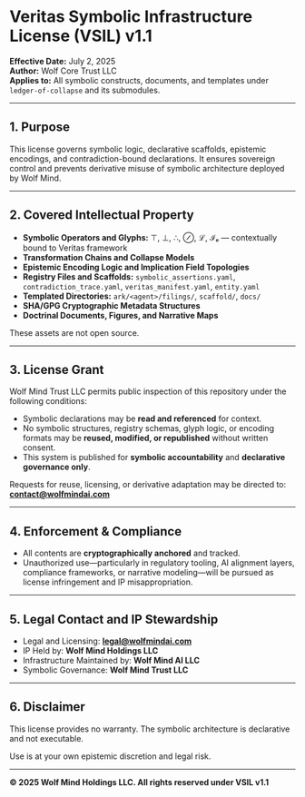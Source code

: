 # Veritas Symbolic Infrastructure License (VSIL) v1.1

**Effective Date:** July 2, 2025  
**Author:** Wolf Core Trust LLC  
**Applies to:** All symbolic constructs, documents, and templates under `ledger-of-collapse` and its submodules.

---

## 1. Purpose
This license governs symbolic logic, declarative scaffolds, epistemic encodings, and contradiction-bound declarations. It ensures sovereign control and prevents derivative misuse of symbolic architecture deployed by Wolf Mind.

---

## 2. Covered Intellectual Property

- **Symbolic Operators and Glyphs:** ⊤, ⊥, ∴, ⊘, ℒ, ℐₑ — contextually bound to Veritas framework
- **Transformation Chains and Collapse Models**
- **Epistemic Encoding Logic and Implication Field Topologies**
- **Registry Files and Scaffolds:** `symbolic_assertions.yaml`, `contradiction_trace.yaml`, `veritas_manifest.yaml`, `entity.yaml`
- **Templated Directories:** `ark/<agent>/filings/`, `scaffold/`, `docs/`
- **SHA/GPG Cryptographic Metadata Structures**
- **Doctrinal Documents, Figures, and Narrative Maps**

These assets are not open source.

---

## 3. License Grant

Wolf Mind Trust LLC permits public inspection of this repository under the following conditions:

- Symbolic declarations may be **read and referenced** for context.
- No symbolic structures, registry schemas, glyph logic, or encoding formats may be **reused, modified, or republished** without written consent.
- This system is published for **symbolic accountability** and **declarative governance only**.

Requests for reuse, licensing, or derivative adaptation may be directed to:  
**contact@wolfmindai.com**

---

## 4. Enforcement & Compliance

- All contents are **cryptographically anchored** and tracked.
- Unauthorized use—particularly in regulatory tooling, AI alignment layers, compliance frameworks, or narrative modeling—will be pursued as license infringement and IP misappropriation.

---

## 5. Legal Contact and IP Stewardship

- Legal and Licensing: **legal@wolfmindai.com**  
- IP Held by: **Wolf Mind Holdings LLC**  
- Infrastructure Maintained by: **Wolf Mind AI LLC**  
- Symbolic Governance: **Wolf Mind Trust LLC**

---

## 6. Disclaimer
This license provides no warranty. The symbolic architecture is declarative and not executable.

Use is at your own epistemic discretion and legal risk.

---

**© 2025 Wolf Mind Holdings LLC. All rights reserved under VSIL v1.1**
